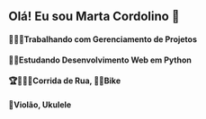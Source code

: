## Olá! Eu sou Marta Cordolino 👋

   #### 👩🏻‍💻Trabalhando com Gerenciamento de Projetos    
   #### 👩‍🎓Estudando Desenvolvimento Web em Python    
   #### 🏆🏅🏃‍♀️Corrida de Rua, 🚵‍♀️Bike    
   #### 🎼Violão, Ukulele
